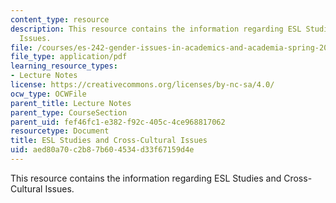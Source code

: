 ```yaml
---
content_type: resource
description: This resource contains the information regarding ESL Studies and Cross-Cultural
  Issues.
file: /courses/es-242-gender-issues-in-academics-and-academia-spring-2004/aed80a70c2b87b604534d33f67159d4e_MITES_242S04_ses10.pdf
file_type: application/pdf
learning_resource_types:
- Lecture Notes
license: https://creativecommons.org/licenses/by-nc-sa/4.0/
ocw_type: OCWFile
parent_title: Lecture Notes
parent_type: CourseSection
parent_uid: fef46fc1-e382-f92c-405c-4ce968817062
resourcetype: Document
title: ESL Studies and Cross-Cultural Issues
uid: aed80a70-c2b8-7b60-4534-d33f67159d4e
---
```

This resource contains the information regarding ESL Studies and Cross-Cultural Issues.